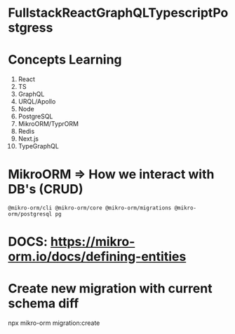# FullstackReactGraphQLTypescriptPostgress

# Concepts Learning
1. React
2. TS
3. GraphQL
4. URQL/Apollo
5. Node
6. PostgreSQL
7. MikroORM/TyprORM
8. Redis
9. Next.js
10. TypeGraphQL

# MikroORM => How we interact with DB's (CRUD)
    @mikro-orm/cli @mikro-orm/core @mikro-orm/migrations @mikro-orm/postgresql pg
# DOCS: https://mikro-orm.io/docs/defining-entities

# Create new migration with current schema diff
npx mikro-orm migration:create   
